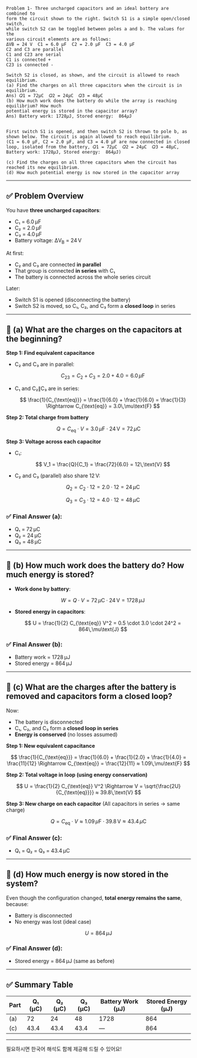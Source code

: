 ```
Problem 1- Three uncharged capacitors and an ideal battery are combined to
form the circuit shown to the right. Switch S1 is a simple open/closed switch,
while switch S2 can be toggled between poles a and b. The values for the
various circuit elements are as follows:
ΔVB = 24 V  C1 = 6.0 µF  C2 = 2.0 µF  C3 = 4.0 µF
C2 and C3 are parallel
C1 and C23 are serial
C1 is connected +
C23 is connected -

Switch S2 is closed, as shown, and the circuit is allowed to reach equilibrium.
(a) Find the charges on all three capacitors when the circuit is in equilibrium.
Ans) 𝑄1 = 72μC  ​𝑄2 = 24μC  𝑄3 = 48μC
(b) How much work does the battery do while the array is reaching equilibrium? How much
potential energy is stored in the capacitor array?
Ans) Battery work: 1728𝜇J, Stored energy:  864𝜇J


First switch S1 is opened, and then switch S2 is thrown to pole b, as shown below. The circuit is again allowed to reach equilibrium. 
(C1 = 6.0 µF, C2 = 2.0 µF, and C3 = 4.0 µF are now connected in closed loop, isolated from the battery, 𝑄1 = 72μC  ​𝑄2 = 24μC  𝑄3 = 48μC, Battery work: 1728𝜇J, Stored energy:  864𝜇J)

(c) Find the charges on all three capacitors when the circuit has reached its new equilibrium.
(d) How much potential energy is now stored in the capacitor array
```

---

## ✅ Problem Overview

You have **three uncharged capacitors**:

* C₁ = 6.0 μF
* C₂ = 2.0 μF
* C₃ = 4.0 μF
* Battery voltage: ΔV<sub>B</sub> = 24 V

At first:

* C₂ and C₃ are connected **in parallel**
* That group is connected **in series** with C₁
* The battery is connected across the whole series circuit

Later:

* Switch S1 is opened (disconnecting the battery)
* Switch S2 is moved, so C₁, C₂, and C₃ form a **closed loop** in series

---

## 🔹 (a) What are the charges on the capacitors at the beginning?

**Step 1: Find equivalent capacitance**

* C₂ and C₃ are in parallel:

  $$
  C_{23} = C_2 + C_3 = 2.0 + 4.0 = 6.0\,\mu\text{F}
  $$
* C₁ and C₂∥C₃ are in series:

  $$
  \frac{1}{C_{\text{eq}}} = \frac{1}{6.0} + \frac{1}{6.0} = \frac{1}{3}
  \Rightarrow C_{\text{eq}} = 3.0\,\mu\text{F}
  $$

**Step 2: Total charge from battery**

$$
Q = C_{\text{eq}} \cdot V = 3.0\,\mu\text{F} \cdot 24\,\text{V} = 72\,\mu\text{C}
$$

**Step 3: Voltage across each capacitor**

* C₁:

  $$
  V_1 = \frac{Q}{C_1} = \frac{72}{6.0} = 12\,\text{V}
  $$
* C₂ and C₃ (parallel) also share 12 V:

  $$
  Q_2 = C_2 \cdot 12 = 2.0 \cdot 12 = 24\,\mu\text{C}
  $$

  $$
  Q_3 = C_3 \cdot 12 = 4.0 \cdot 12 = 48\,\mu\text{C}
  $$

### ✅ Final Answer (a):

* Q₁ = 72 μC
* Q₂ = 24 μC
* Q₃ = 48 μC

---

## 🔹 (b) How much work does the battery do? How much energy is stored?

* **Work done by battery**:

  $$
  W = Q \cdot V = 72\,\mu\text{C} \cdot 24\,\text{V} = 1728\,\mu\text{J}
  $$

* **Stored energy in capacitors**:

  $$
  U = \frac{1}{2} C_{\text{eq}} V^2 = 0.5 \cdot 3.0 \cdot 24^2 = 864\,\mu\text{J}
  $$

### ✅ Final Answer (b):

* Battery work = 1728 μJ
* Stored energy = 864 μJ

---

## 🔹 (c) What are the charges after the battery is removed and capacitors form a closed loop?

Now:

* The battery is disconnected
* C₁, C₂, and C₃ form a **closed loop in series**
* **Energy is conserved** (no losses assumed)

**Step 1: New equivalent capacitance**

$$
\frac{1}{C_{\text{eq}}} = \frac{1}{6.0} + \frac{1}{2.0} + \frac{1}{4.0} = \frac{11}{12}
\Rightarrow C_{\text{eq}} = \frac{12}{11} ≈ 1.09\,\mu\text{F}
$$

**Step 2: Total voltage in loop (using energy conservation)**

$$
U = \frac{1}{2} C_{\text{eq}} V^2 \Rightarrow
V = \sqrt{\frac{2U}{C_{\text{eq}}}} ≈ 39.8\,\text{V}
$$

**Step 3: New charge on each capacitor**
(All capacitors in series → same charge)

$$
Q = C_{\text{eq}} \cdot V ≈ 1.09\,\mu\text{F} \cdot 39.8\,\text{V} ≈ 43.4\,\mu\text{C}
$$

### ✅ Final Answer (c):

* Q₁ = Q₂ = Q₃ = 43.4 μC

---

## 🔹 (d) How much energy is now stored in the system?

Even though the configuration changed, **total energy remains the same**, because:

* Battery is disconnected
* No energy was lost (ideal case)

$$
U = 864\,\mu\text{J}
$$

### ✅ Final Answer (d):

* Stored energy = 864 μJ (same as before)

---

## ✅ Summary Table

| Part | Q₁ (μC) | Q₂ (μC) | Q₃ (μC) | Battery Work (μJ) | Stored Energy (μJ) |
| ---- | ------- | ------- | ------- | ----------------- | ------------------ |
| (a)  | 72      | 24      | 48      | 1728              | 864                |
| (c)  | 43.4    | 43.4    | 43.4    | —                 | 864                |

---

필요하시면 한국어 해석도 함께 제공해 드릴 수 있어요!
